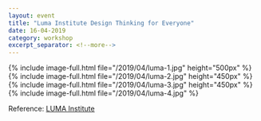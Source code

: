 ```yaml
---
layout: event
title: "Luma Institute Design Thinking for Everyone"
date: 16-04-2019
category: workshop
excerpt_separator: <!--more-->
---
```


{% include image-full.html file="/2019/04/luma-1.jpg" height="500px"  %}
{% include image-full.html file="/2019/04/luma-2.jpg" height="450px"  %}
{% include image-full.html file="/2019/04/luma-3.jpg" height="450px"  %}
{% include image-full.html file="/2019/04/luma-4.jpg"  %}

<!--more-->

Reference: [LUMA Institute](https://www.luma-institute.com/our-offerings/training/practitioner-certification-program)